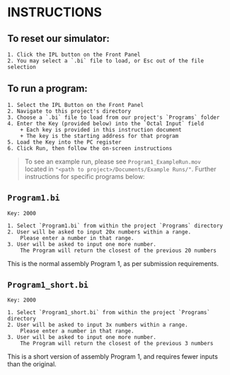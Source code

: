 # INSTRUCTIONS

To reset our simulator:
---
    1. Click the IPL button on the Front Panel
    2. You may select a `.bi` file to load, or Esc out of the file selection


To run a program:
---
    1. Select the IPL Button on the Front Panel
    2. Navigate to this project's directory
    3. Choose a `.bi` file to load from our project's `Programs` folder
    4. Enter the Key (provided below) into the `Octal Input` field
        + Each key is provided in this instruction document
        + The key is the starting address for that program
    5. Load the Key into the PC register
    6. Click Run, then follow the on-screen instructions

> To see an example run, please see `Program1_ExampleRun.mov` <br> 
> located in `"<path to project>/Documents/Example Runs/"`.
> Further instructions for specific programs below:


`Program1.bi`
---
    Key: 2000 

    1. Select `Program1.bi` from within the project `Programs` directory
    2. User will be asked to input 20x numbers within a range. 
        Please enter a number in that range.
    3. User will be asked to input one more number.
        The Program will return the closest of the previous 20 numbers
This is the normal assembly Program 1, as per submission requirements.

`Program1_short.bi`
---
    Key: 2000

    1. Select `Program1_short.bi` from within the project `Programs` directory
    2. User will be asked to input 3x numbers within a range.
        Please enter a number in that range.
    3. User will be asked to input one more number.
        The Program will return the closest of the previous 3 numbers
This is a short version of assembly Program 1, and requires fewer inputs than the original.


